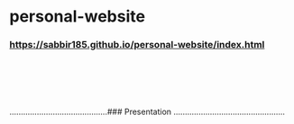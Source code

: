 # personal-website

### https://sabbir185.github.io/personal-website/index.html
<br><br><br><br><br>
...........................................### Presentation .................................................
